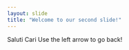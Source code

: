 ```yaml
---
layout: slide
title: "Welcome to our second slide!"
---
```

Saluti Cari
Use the left arrow to go back!
